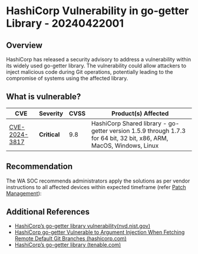 # HashiCorp Vulnerability in go-getter Library - 20240422001

## Overview

HashiCorp has released a security advisory to address a vulnerability within its widely used go-getter library. The vulnerability could allow attackers to inject malicious code during Git operations, potentially leading to the compromise of systems using the affected library.

## What is vulnerable?

| CVE                                                             | Severity     | CVSS | Product(s) Affected                                                                                                  |
| --------------------------------------------------------------- | ------------ | ---- | -------------------------------------------------------------------------------------------------------------------- |
| [CVE-2024-3817](https://nvd.nist.gov/vuln/detail/CVE-2024-3817) | **Critical** | 9.8  | HashiCorp Shared library - go-getter version 1.5.9 through 1.7.3 for 64 bit, 32 bit, x86, ARM, MacOS, Windows, Linux |

## Recommendation

The WA SOC recommends administrators apply the solutions as per vendor instructions to all affected devices within expected timeframe  (refer [Patch Management](../guidelines/patch-management.md)):

## Additional References

- [HashiCorp’s go-getter library vulnerability(nvd.nist.gov)](https://nvd.nist.gov/vuln/detail/CVE-2024-3817)
- [HashiCorp go-getter Vulnerable to Argument Injection When Fetching Remote Default Git Branches (hashicorp.com)](https://discuss.hashicorp.com/t/hcsec-2024-09-hashicorp-go-getter-vulnerable-to-argument-injection-when-fetching-remote-default-git-branches/66040)
- [HashiCorp’s go-getter library (tenable.com)](https://www.tenable.com/cve/CVE-2024-3817)
